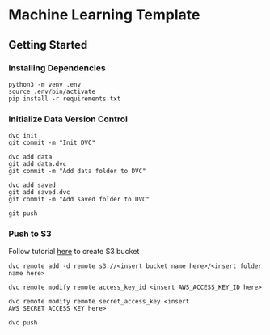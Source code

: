 # Machine Learning Template

## Getting Started

### Installing Dependencies

```
python3 -m venv .env
source .env/bin/activate
pip install -r requirements.txt
```

### Initialize Data Version Control

```
dvc init
git commit -m "Init DVC"
```

```
dvc add data
git add data.dvc
git commit -m "Add data folder to DVC"
```

```
dvc add saved
git add saved.dvc
git commit -m "Add saved folder to DVC"
```

```
git push
```

### Push to S3

Follow tutorial [here](https://docs.aws.amazon.com/AmazonS3/latest/userguide/creating-bucket.html) to create S3 bucket

```
dvc remote add -d remote s3://<insert bucket name here>/<insert folder name here>
```

```
dvc remote modify remote access_key_id <insert AWS_ACCESS_KEY_ID here>
```

```
dvc remote modify remote secret_access_key <insert AWS_SECRET_ACCESS_KEY here>
```

```
dvc push
```
